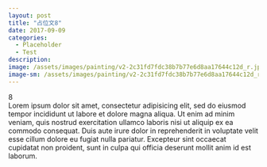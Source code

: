 ```yaml
---
layout: post
title: "占位文8"
date: 2017-09-09
categories:
  - Placeholder
  - Test
description:
image: /assets/images/painting/v2-2c31fd7fdc38b7b77e6d8aa17644c12d_r.jpg
image-sm: /assets/images/painting/v2-2c31fd7fdc38b7b77e6d8aa17644c12d_r.jpg
---
```

8  
Lorem ipsum dolor sit amet, consectetur adipisicing elit, sed do eiusmod tempor incididunt ut labore et dolore magna aliqua. Ut enim ad minim veniam, quis nostrud exercitation ullamco laboris nisi ut aliquip ex ea commodo consequat. Duis aute irure dolor in reprehenderit in voluptate velit esse cillum dolore eu fugiat nulla pariatur. Excepteur sint occaecat cupidatat non proident, sunt in culpa qui officia deserunt mollit anim id est laborum.
